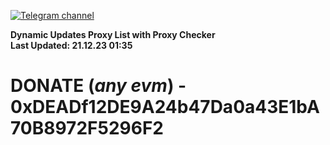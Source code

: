 [![Telegram channel](https://img.shields.io/endpoint?url=https://runkit.io/damiankrawczyk/telegram-badge/branches/master?url=https://t.me/n4z4v0d)](https://t.me/n4z4v0d) 

**Dynamic Updates Proxy List with Proxy Checker**  
**Last Updated: 21.12.23 01:35**

# DONATE (_any evm_) - 0xDEADf12DE9A24b47Da0a43E1bA70B8972F5296F2

